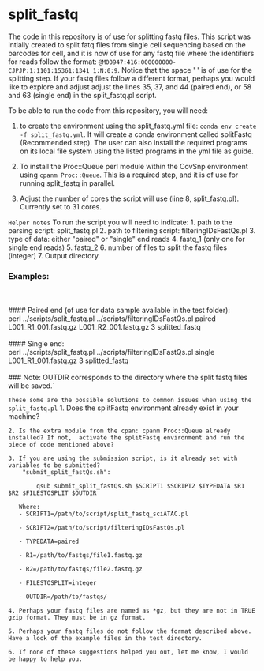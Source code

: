 # split_fastq
The code in this repository is of use for splitting fastq files. This script was intially created to split fatq files from single cell sequencing based on the barcodes for cell, and it is now of use for any fastq file where the identifiers for reads follow the format: `@M00947:416:000000000-CJPJP:1:1101:15361:1341 1:N:0:9`. Notice that the space ' ' is of use for the splitting step. If your fastq files follow a different format, perhaps you would like to explore and adjust adjust the lines 35, 37, and 44 (paired end), or 58 and 63 (single end) in the split_fastq.pl script.

To be able to run the code from this repository, you will need:

1. to create the environment using the split_fastq.yml file: `conda env create -f split_fastq.yml`. It will create a conda environment called splitFastq (Recommended step). The user can also install the required programs on its local file system using the listed programs in the yml file as guide.

2. To install the Proc::Queue perl module within the CovSnp environment using `cpanm Proc::Queue`. This is a required step, and it is of use for running split_fastq in parallel.

3. Adjust the number of cores the script will use (line 8, split_fastq.pl). Currently set to 31 cores.

`Helper notes`
To run the script you will need to indicate:
	1. path to the parsing script: split_fastq.pl
	2. path to filtering script: filteringIDsFastQs.pl
	3. type of data: either "paired" or "single" end reads
 	4. fastq_1 (only one for single end reads)
 	5. fastq_2
 	6. number of files to split the fastq files (integer)
 	7. Output directory.

### Examples:
<br>
<br>
#### Paired end (of use for data sample available in the test folder):
<br>
perl ../scripts/split_fastq.pl ../scripts/filteringIDsFastQs.pl paired L001_R1_001.fastq.gz L001_R2_001.fastq.gz 3 splitted_fastq
<br>
<br>
#### Single end:
<br>
perl ../scripts/split_fastq.pl ../scripts/filteringIDsFastQs.pl single L001_R1_001.fastq.gz 3 splitted_fastq
<br>
<br>
### Note:
OUTDIR corresponds to the directory where the split fastq files will be saved.`

`These some are the possible solutions to common issues when using the split_fastq.pl`
	1. Does the splitFastq environment already exist in your machine?

	2. Is the extra module from the cpan: cpanm Proc::Queue already installed? If not,  activate the splitFastq environment and run the piece of code mentioned above?

	3. If you are using the submission script, is it already set with variables to be submitted?
		"submit_split_fastQs.sh":

	        qsub submit_split_fastQs.sh $SCRIPT1 $SCRIPT2 $TYPEDATA $R1 $R2 $FILESTOSPLIT $OUTDIR

	   Where:
	   - SCRIPT1=/path/to/script/split_fastq_sciATAC.pl

	   - SCRIPT2=/path/to/script/filteringIDsFastQs.pl

	   - TYPEDATA=paired

	   - R1=/path/to/fastqs/file1.fastq.gz

	   - R2=/path/to/fastqs/file2.fastq.gz

	   - FILESTOSPLIT=integer

	   - OUTDIR=/path/to/fastqs/

	4. Perhaps your fastq files are named as *gz, but they are not in TRUE gzip format. They must be in gz format.

	5. Perhaps your fastq files do not follow the format described above. Have a look of the example files in the test directory.

	6. If none of these suggestions helped you out, let me know, I would be happy to help you.
